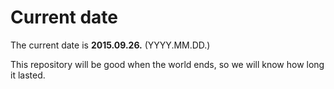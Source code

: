 # Current date

The current date is **2015.09.26.** (YYYY.MM.DD.)

This repository will be good when the world ends, so we will know how long it lasted.